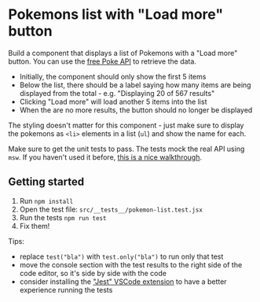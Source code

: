 # Pokemons list with "Load more" button

Build a component that displays a list of Pokemons with a "Load more" button. You can use the [free Poke API](https://pokeapi.co/) to retrieve the data.

- Initially, the component should only show the first 5 items
- Below the list, there should be a label saying how many items are being displayed from the total - e.g. "Displaying 20 of 567 results"
- Clicking "Load more" will load another 5 items into the list
- When the are no more results, the button should no longer be displayed

The styling doesn't matter for this component - just make sure to display the pokemons as `<li>` elements in a list (`ul`) and show the name for each.

Make sure to get the unit tests to pass. The tests mock the real API using `msw`. If you haven't used it before, [this is a nice walkthrough](https://kentcdodds.com/blog/stop-mocking-fetch).

## Getting started

1. Run `npm install`
2. Open the test file: `src/__tests__/pokemon-list.test.jsx`
3. Run the tests `npm run test`
4. Fix them!

Tips:

- replace `test("bla")` with `test.only("bla")` to run only that test
- move the console section with the test results to the right side of the code editor, so it's side by side with the code
- consider installing the ["Jest" VSCode extension](https://github.com/jest-community/vscode-jest) to have a better experience running the tests
